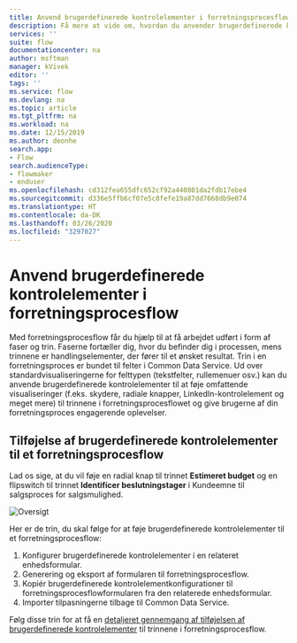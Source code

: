 ```yaml
---
title: Anvend brugerdefinerede kontrolelementer i forretningsprocesflow | Microsoft Docs
description: Få mere at vide om, hvordan du anvender brugerdefinerede kontrolelementer i trinnene i et forretningsprocesflow.
services: ''
suite: flow
documentationcenter: na
author: msftman
manager: kVivek
editor: ''
tags: ''
ms.service: flow
ms.devlang: na
ms.topic: article
ms.tgt_pltfrm: na
ms.workload: na
ms.date: 12/15/2019
ms.author: deonhe
search.app:
- Flow
search.audienceType:
- flowmaker
- enduser
ms.openlocfilehash: cd312fea655dfc652cf92a440801da2fdb17ebe4
ms.sourcegitcommit: d336e5ffb6cf07e5c8fefe19a87dd7668db9e074
ms.translationtype: HT
ms.contentlocale: da-DK
ms.lasthandoff: 03/26/2020
ms.locfileid: "3297027"
---
```

# <a name="use-custom-controls-in-business-process-flows"></a>Anvend brugerdefinerede kontrolelementer i forretningsprocesflow

Med forretningsprocesflow får du hjælp til at få arbejdet udført i form af faser og trin. Faserne fortæller dig, hvor du befinder dig i processen, mens trinnene er handlingselementer, der fører til et ønsket resultat. Trin i en forretningsproces er bundet til felter i Common Data Service. Ud over standardvisualiseringerne for felttypen (tekstfelter, rullemenuer osv.) kan du anvende brugerdefinerede kontrolelementer til at føje omfattende visualiseringer (f.eks. skydere, radiale knapper, LinkedIn-kontrolelement og meget mere) til trinnene i forretningsprocesflowet og give brugerne af din forretningsproces engagerende oplevelser.

## <a name="adding-custom-controls-to-a-business-process"></a>Tilføjelse af brugerdefinerede kontrolelementer til et forretningsprocesflow

Lad os sige, at du vil føje en radial knap til trinnet **Estimeret budget** og en flipswitch til trinnet **Identificer beslutningstager** i Kundeemne til salgsproces for salgsmulighed. 

![Oversigt](./media/custom-controls/overview.png)

Her er de trin, du skal følge for at føje brugerdefinerede kontrolelementer til et forretningsprocesflow:

1. Konfigurer brugerdefinerede kontrolelementer i en relateret enhedsformular.
1. Generering og eksport af formularen til forretningsprocesflow.
1. Kopiér brugerdefinerede kontrolelementkonfigurationer til forretningsprocesflowformularen fra den relaterede enhedsformular.
1. Importer tilpasningerne tilbage til Common Data Service.

Følg disse trin for at få en [detaljeret gennemgang af tilføjelsen af brugerdefinerede kontrolelementer](https://powerusers.microsoft.com/t5/Power-Automate-Community-Blog/Preview-Custom-Controls-in-Business-Process-Flows/ba-p/263237) til trinnene i forretningsprocesflow.






